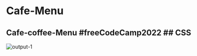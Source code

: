 # Cafe-Menu
## Cafe-coffee-Menu #freeCodeCamp2022 ## CSS
![output-1](https://user-images.githubusercontent.com/101471548/201520018-e003ded4-e4a1-43bd-8399-537559871264.jpg)
